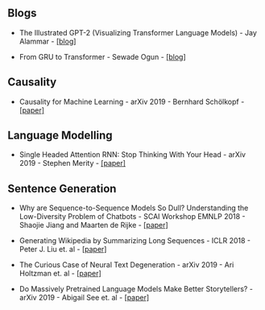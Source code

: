 ## Blogs

- The Illustrated GPT-2 (Visualizing Transformer Language Models) - Jay Alammar - [[blog]](https://jalammar.github.io/illustrated-gpt2/)

- From GRU to Transformer - Sewade Ogun - [[blog]](https://ogunlao.github.io/blog/2020/06/12/from_gru_to_transformer.html)

## Causality

- Causality for Machine Learning - arXiv 2019 - Bernhard Schölkopf - [[paper]](https://arxiv.org/pdf/1911.10500.pdf)


## Language Modelling

- Single Headed Attention RNN: Stop Thinking With Your Head - arXiv 2019 - Stephen Merity - [[paper]](https://arxiv.org/pdf/1911.11423.pdf)

## Sentence Generation

- Why are Sequence-to-Sequence Models So Dull? Understanding the Low-Diversity Problem of Chatbots - SCAI Workshop EMNLP 2018 - Shaojie Jiang and Maarten de Rijke - [[paper]](https://www.aclweb.org/anthology/W18-5712/)

- Generating Wikipedia by Summarizing Long Sequences - ICLR 2018 - Peter J. Liu et. al - [[paper]](https://arxiv.org/pdf/1801.10198.pdf)

- The Curious Case of Neural Text Degeneration - arXiv 2019 - Ari Holtzman et. al - [[paper]](https://arxiv.org/pdf/1904.09751.pdf)

- Do Massively Pretrained Language Models Make Better Storytellers? - arXiv 2019 - Abigail See et. al - [[paper]](https://arxiv.org/pdf/1909.10705.pdf)
